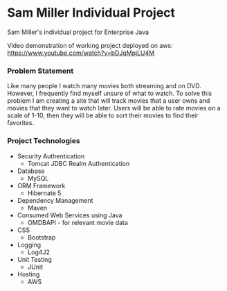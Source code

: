 # Sam Miller Individual Project

Sam Miller's individual project for Enterprise Java

Video demonstration of working project deployed on aws: 
https://www.youtube.com/watch?v=bDJqMpjLU4M

### Problem Statement

Like many people I watch many movies both streaming and on DVD. 
However, I frequently find myself unsure of what to watch. 
To solve this problem I am creating a site that will track movies that a user owns and movies that they want to watch later.
Users will be able to rate movies on a scale of 1-10, then they will be able to sort their movies to find their favorites.

### Project Technologies
* Security Authentication
    * Tomcat JDBC Realm Authentication
* Database
    * MySQL
* ORM Framework
    * Hibernate 5
* Dependency Management
    * Maven
* Consumed Web Services using Java
    * OMDBAPI - for relevant movie data
* CSS
    * Bootstrap
* Logging
    * Log4J2
* Unit Testing
    * JUnit
* Hosting
    * AWS
